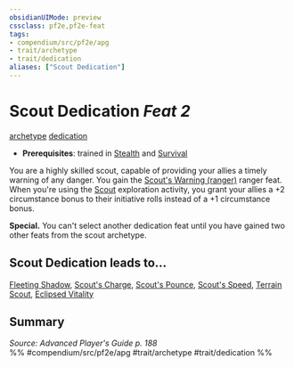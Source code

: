 ```yaml
---
obsidianUIMode: preview
cssclass: pf2e,pf2e-feat
tags:
- compendium/src/pf2e/apg
- trait/archetype
- trait/dedication
aliases: ["Scout Dedication"]
---
```

# Scout Dedication  *Feat 2*  
[archetype](rules/traits/archetype.md)  [dedication](rules/traits/dedication.md)  

- **Prerequisites**: trained in [Stealth](compendium/skills.md#Stealth) and [Survival](compendium/skills.md#Survival)

You are a highly skilled scout, capable of providing your allies a timely warning of any danger. You gain the [Scout's Warning (ranger)](compendium/feats/scouts-warning-ranger.md) ranger feat. When you're using the [Scout](rules/actions/scout.md) exploration activity, you grant your allies a +2 circumstance bonus to their initiative rolls instead of a +1 circumstance bonus.

**Special.** You can't select another dedication feat until you have gained two other feats from the scout archetype.

## Scout Dedication leads to...

[Fleeting Shadow](compendium/feats/fleeting-shadow-apg.md), [Scout's Charge](compendium/feats/scouts-charge-apg.md), [Scout's Pounce](compendium/feats/scouts-pounce-apg.md), [Scout's Speed](compendium/feats/scouts-speed-apg.md), [Terrain Scout](compendium/feats/terrain-scout-apg.md), [Eclipsed Vitality](compendium/feats/eclipsed-vitality-lokl.md)

## Summary

*Source: Advanced Player's Guide p. 188*  
%% #compendium/src/pf2e/apg #trait/archetype #trait/dedication %%
